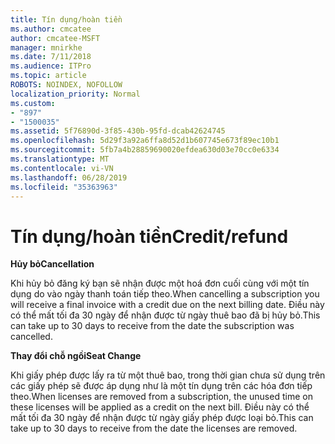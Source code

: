 ```yaml
---
title: Tín dụng/hoàn tiền
ms.author: cmcatee
author: cmcatee-MSFT
manager: mnirkhe
ms.date: 7/11/2018
ms.audience: ITPro
ms.topic: article
ROBOTS: NOINDEX, NOFOLLOW
localization_priority: Normal
ms.custom:
- "897"
- "1500035"
ms.assetid: 5f76890d-3f85-430b-95fd-dcab42624745
ms.openlocfilehash: 5d29f3a92a6ffa8d52d1b607745e673f89ec10b1
ms.sourcegitcommit: 5fb7a4b28859690020efdea630d03e70cc0e6334
ms.translationtype: MT
ms.contentlocale: vi-VN
ms.lasthandoff: 06/28/2019
ms.locfileid: "35363963"
---
```

# <a name="creditrefund"></a><span data-ttu-id="cef2e-102">Tín dụng/hoàn tiền</span><span class="sxs-lookup"><span data-stu-id="cef2e-102">Credit/refund</span></span>

 <span data-ttu-id="cef2e-103">**Hủy bỏ**</span><span class="sxs-lookup"><span data-stu-id="cef2e-103">**Cancellation**</span></span>
  
<span data-ttu-id="cef2e-104">Khi hủy bỏ đăng ký bạn sẽ nhận được một hoá đơn cuối cùng với một tín dụng do vào ngày thanh toán tiếp theo.</span><span class="sxs-lookup"><span data-stu-id="cef2e-104">When cancelling a subscription you will receive a final invoice with a credit due on the next billing date.</span></span> <span data-ttu-id="cef2e-105">Điều này có thể mất tối đa 30 ngày để nhận được từ ngày thuê bao đã bị hủy bỏ.</span><span class="sxs-lookup"><span data-stu-id="cef2e-105">This can take up to 30 days to receive from the date the subscription was cancelled.</span></span>
  
 <span data-ttu-id="cef2e-106">**Thay đổi chỗ ngồi**</span><span class="sxs-lookup"><span data-stu-id="cef2e-106">**Seat Change**</span></span>
  
<span data-ttu-id="cef2e-107">Khi giấy phép được lấy ra từ một thuê bao, trong thời gian chưa sử dụng trên các giấy phép sẽ được áp dụng như là một tín dụng trên các hóa đơn tiếp theo.</span><span class="sxs-lookup"><span data-stu-id="cef2e-107">When licenses are removed from a subscription, the unused time on these licenses will be applied as a credit on the next bill.</span></span> <span data-ttu-id="cef2e-108">Điều này có thể mất tối đa 30 ngày để nhận được từ ngày giấy phép được loại bỏ.</span><span class="sxs-lookup"><span data-stu-id="cef2e-108">This can take up to 30 days to receive from the date the licenses are removed.</span></span>
  